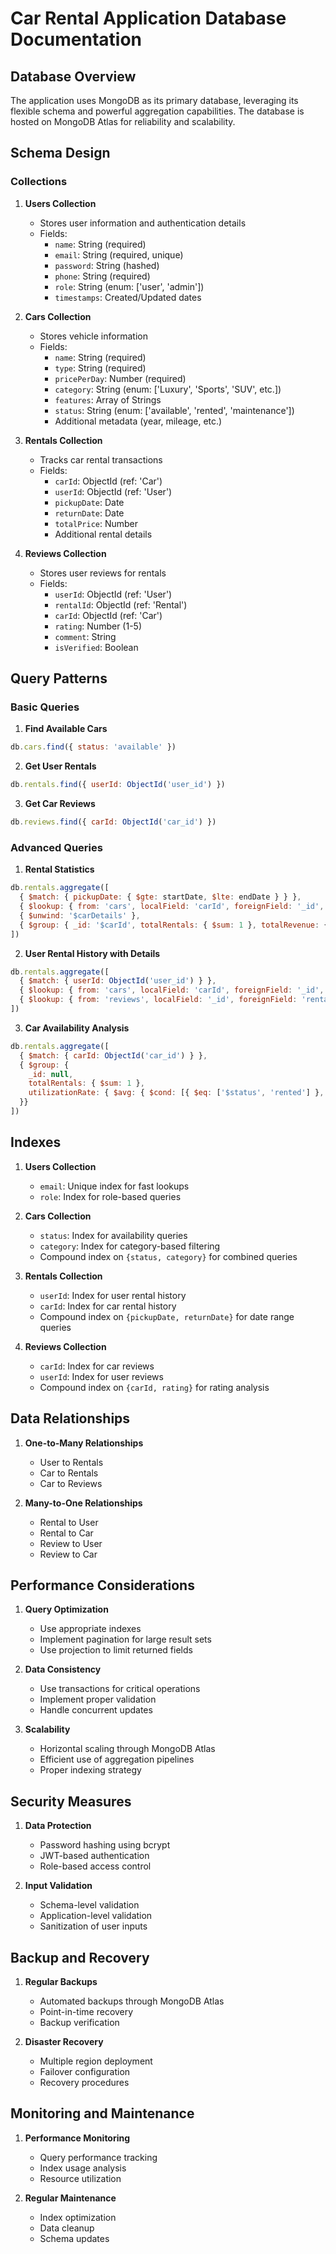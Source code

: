 # Car Rental Application Database Documentation

## Database Overview

The application uses MongoDB as its primary database, leveraging its flexible schema and powerful aggregation capabilities. The database is hosted on MongoDB Atlas for reliability and scalability.

## Schema Design

### Collections

1. **Users Collection**
   - Stores user information and authentication details
   - Fields:
     - `name`: String (required)
     - `email`: String (required, unique)
     - `password`: String (hashed)
     - `phone`: String (required)
     - `role`: String (enum: ['user', 'admin'])
     - `timestamps`: Created/Updated dates

2. **Cars Collection**
   - Stores vehicle information
   - Fields:
     - `name`: String (required)
     - `type`: String (required)
     - `pricePerDay`: Number (required)
     - `category`: String (enum: ['Luxury', 'Sports', 'SUV', etc.])
     - `features`: Array of Strings
     - `status`: String (enum: ['available', 'rented', 'maintenance'])
     - Additional metadata (year, mileage, etc.)

3. **Rentals Collection**
   - Tracks car rental transactions
   - Fields:
     - `carId`: ObjectId (ref: 'Car')
     - `userId`: ObjectId (ref: 'User')
     - `pickupDate`: Date
     - `returnDate`: Date
     - `totalPrice`: Number
     - Additional rental details

4. **Reviews Collection**
   - Stores user reviews for rentals
   - Fields:
     - `userId`: ObjectId (ref: 'User')
     - `rentalId`: ObjectId (ref: 'Rental')
     - `carId`: ObjectId (ref: 'Car')
     - `rating`: Number (1-5)
     - `comment`: String
     - `isVerified`: Boolean

## Query Patterns

### Basic Queries

1. **Find Available Cars**
```javascript
db.cars.find({ status: 'available' })
```

2. **Get User Rentals**
```javascript
db.rentals.find({ userId: ObjectId('user_id') })
```

3. **Get Car Reviews**
```javascript
db.reviews.find({ carId: ObjectId('car_id') })
```

### Advanced Queries

1. **Rental Statistics**
```javascript
db.rentals.aggregate([
  { $match: { pickupDate: { $gte: startDate, $lte: endDate } } },
  { $lookup: { from: 'cars', localField: 'carId', foreignField: '_id', as: 'carDetails' } },
  { $unwind: '$carDetails' },
  { $group: { _id: '$carId', totalRentals: { $sum: 1 }, totalRevenue: { $sum: '$totalPrice' } } }
])
```

2. **User Rental History with Details**
```javascript
db.rentals.aggregate([
  { $match: { userId: ObjectId('user_id') } },
  { $lookup: { from: 'cars', localField: 'carId', foreignField: '_id', as: 'carDetails' } },
  { $lookup: { from: 'reviews', localField: '_id', foreignField: 'rentalId', as: 'review' } }
])
```

3. **Car Availability Analysis**
```javascript
db.rentals.aggregate([
  { $match: { carId: ObjectId('car_id') } },
  { $group: {
    _id: null,
    totalRentals: { $sum: 1 },
    utilizationRate: { $avg: { $cond: [{ $eq: ['$status', 'rented'] }, 1, 0] } }
  }}
])
```

## Indexes

1. **Users Collection**
   - `email`: Unique index for fast lookups
   - `role`: Index for role-based queries

2. **Cars Collection**
   - `status`: Index for availability queries
   - `category`: Index for category-based filtering
   - Compound index on `{status, category}` for combined queries

3. **Rentals Collection**
   - `userId`: Index for user rental history
   - `carId`: Index for car rental history
   - Compound index on `{pickupDate, returnDate}` for date range queries

4. **Reviews Collection**
   - `carId`: Index for car reviews
   - `userId`: Index for user reviews
   - Compound index on `{carId, rating}` for rating analysis

## Data Relationships

1. **One-to-Many Relationships**
   - User to Rentals
   - Car to Rentals
   - Car to Reviews

2. **Many-to-One Relationships**
   - Rental to User
   - Rental to Car
   - Review to User
   - Review to Car

## Performance Considerations

1. **Query Optimization**
   - Use appropriate indexes
   - Implement pagination for large result sets
   - Use projection to limit returned fields

2. **Data Consistency**
   - Use transactions for critical operations
   - Implement proper validation
   - Handle concurrent updates

3. **Scalability**
   - Horizontal scaling through MongoDB Atlas
   - Efficient use of aggregation pipelines
   - Proper indexing strategy

## Security Measures

1. **Data Protection**
   - Password hashing using bcrypt
   - JWT-based authentication
   - Role-based access control

2. **Input Validation**
   - Schema-level validation
   - Application-level validation
   - Sanitization of user inputs

## Backup and Recovery

1. **Regular Backups**
   - Automated backups through MongoDB Atlas
   - Point-in-time recovery
   - Backup verification

2. **Disaster Recovery**
   - Multiple region deployment
   - Failover configuration
   - Recovery procedures

## Monitoring and Maintenance

1. **Performance Monitoring**
   - Query performance tracking
   - Index usage analysis
   - Resource utilization

2. **Regular Maintenance**
   - Index optimization
   - Data cleanup
   - Schema updates 